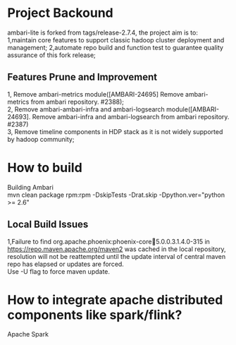 
# Project Backound
ambari-lite is forked from tags/release-2.7.4, the project aim is to:  
1,maintain core features to support classic hadoop cluster deployment and management;
2,automate repo build and function test to guarantee quality assurance of this fork release; 

## Features Prune and Improvement  
1, Remove ambari-metrics module([AMBARI-24695] Remove ambari-metrics from ambari repository. #2388);   
2, Remove ambari-ambari-infra and ambari-logsearch module([AMBARI-24693]. Remove ambari-infra and ambari-logsearch from ambari repository. #2387)   
3, Remove timeline components in HDP stack as it is not widely supported by hadoop community;   


# How to build
Building Ambari   
	mvn clean package rpm:rpm -DskipTests -Drat.skip -Dpython.ver="python >= 2.6"   

## Local Build Issues
1,Failure to find org.apache.phoenix:phoenix-core:jar:5.0.0.3.1.4.0-315 in https://repo.maven.apache.org/maven2 was cached in the local repository, resolution will not be reattempted until the update interval of central maven repo has elapsed or updates are forced.  
Use -U flag to force maven update.  


# How to integrate apache distributed components like spark/flink?  
Apache Spark  





